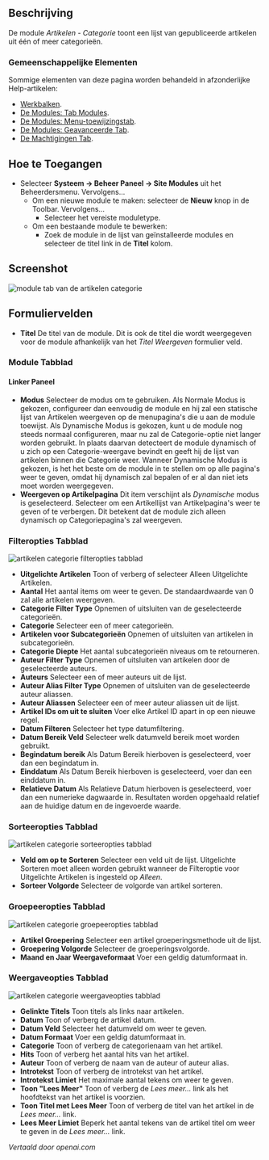 <!-- Filename: Help4.x:Site_Modules:_Articles_-_Category  / Display title: Modules: Artikelen - Categorie -->

## Beschrijving

De module *Artikelen - Categorie* toont een lijst van gepubliceerde
artikelen uit één of meer categorieën.

### Gemeenschappelijke Elementen

Sommige elementen van deze pagina worden behandeld in afzonderlijke Help-artikelen:

* [Werkbalken](jdocmanual?article=help/common-elements/toolbars).
* [De Modules: Tab Modules](jdocmanual?article=help/modules/modules-module-tab).
* [De Modules: Menu-toewijzingstab](jdocmanual?article=help/modules/modules-menu-assignment-tab).
* [De Modules: Geavanceerde Tab](jdocmanual?article=help/modules/modules-advanced-tab).
* [De Machtigingen Tab](jdocmanual?article=help/common-elements/edit-permissions).

<!-- Te Doen: Een tutorial die laat zien hoe je deze module gebruikt -->

## Hoe te Toegangen

- Selecteer **Systeem → Beheer Paneel → Site Modules** uit het
  Beheerdersmenu. Vervolgens...
  - Om een nieuwe module te maken: selecteer de **Nieuw** knop in de Toolbar. Vervolgens...
    - Selecteer het vereiste moduletype.
  - Om een bestaande module te bewerken:
    - Zoek de module in de lijst van geïnstalleerde modules en selecteer de
      titel link in de **Titel** kolom.

## Screenshot

![module tab van de artikelen categorie](../../../nl/images/modules-site/modules-articles-category-module-tab.png)

## Formuliervelden

- **Titel** De titel van de module. Dit is ook de titel die wordt weergegeven
  voor de module afhankelijk van het *Titel Weergeven* formulier veld.

### Module Tabblad

#### Linker Paneel

- **Modus** Selecteer de modus om te gebruiken. Als Normale Modus is gekozen, configureer dan eenvoudig de module en hij zal een statische lijst van Artikelen weergeven op de menupagina's die u aan de module toewijst. Als Dynamische Modus is gekozen, kunt u de module nog steeds normaal configureren, maar nu zal de Categorie-optie niet langer worden gebruikt. In plaats daarvan detecteert de module dynamisch of u zich op een Categorie-weergave bevindt en geeft hij de lijst van artikelen binnen die Categorie weer. Wanneer Dynamische Modus is gekozen, is het het beste om de module in te stellen om op alle pagina's weer te geven, omdat hij dynamisch zal bepalen of er al dan niet iets moet worden weergegeven.
- **Weergeven op Artikelpagina** Dit item verschijnt als *Dynamische* modus is geselecteerd. Selecteer om een Artikellijst van Artikelpagina's weer te geven of te verbergen. Dit betekent dat de module zich alleen dynamisch op Categoriepagina's zal weergeven.

### Filteropties Tabblad

![artikelen categorie filteropties tabblad](../../../nl/images/modules-site/modules-articles-category-filtering-options-tab.png)

- **Uitgelichte Artikelen** Toon of verberg of selecteer Alleen Uitgelichte Artikelen.
- **Aantal** Het aantal items om weer te geven. De standaardwaarde van 0 zal
  alle artikelen weergeven.
- **Categorie Filter Type** Opnemen of uitsluiten van de geselecteerde categorieën.
- **Categorie** Selecteer een of meer categorieën.
- **Artikelen voor Subcategorieën** Opnemen of uitsluiten van artikelen in subcategorieën.
- **Categorie Diepte** Het aantal subcategorieën niveaus om te retourneren.
- **Auteur Filter Type** Opnemen of uitsluiten van artikelen door de geselecteerde auteurs.
- **Auteurs** Selecteer een of meer auteurs uit de lijst.
- **Auteur Alias Filter Type** Opnemen of uitsluiten van de geselecteerde auteur aliassen.
- **Auteur Aliassen** Selecteer een of meer auteur aliassen uit de lijst.
- **Artikel IDs om uit te sluiten** Voer elke Artikel ID apart in op een nieuwe regel.
- **Datum Filteren** Selecteer het type datumfiltering.
- **Datum Bereik Veld** Selecteer welk datumveld bereik moet worden gebruikt.
- **Begindatum bereik** Als Datum Bereik hierboven is geselecteerd, voer dan een begindatum in.
- **Einddatum** Als Datum Bereik hierboven is geselecteerd, voer dan een einddatum in.
- **Relatieve Datum** Als Relatieve Datum hierboven is geselecteerd, voer dan een numerieke dagwaarde in. Resultaten worden opgehaald relatief aan de huidige datum en de ingevoerde waarde.

### Sorteeropties Tabblad

![artikelen categorie sorteeropties tabblad](../../../nl/images/modules-site/modules-articles-category-ordering-options-tab.png)

- **Veld om op te Sorteren** Selecteer een veld uit de lijst. Uitgelichte
  Sorteren moet alleen worden gebruikt wanneer de Filteroptie voor Uitgelichte
  Artikelen is ingesteld op *Alleen*.
- **Sorteer Volgorde** Selecteer de volgorde van artikel sorteren.

### Groepeeropties Tabblad

![artikelen categorie groepeeropties tabblad](../../../nl/images/modules-site/modules-articles-category-grouping-options-tab.png)

- **Artikel Groepering** Selecteer een artikel groeperingsmethode uit de lijst.
- **Groepering Volgorde** Selecteer de groeperingsvolgorde.
- **Maand en Jaar Weergaveformaat** Voer een geldig datumformaat in.

### Weergaveopties Tabblad

![artikelen categorie weergaveopties tabblad](../../../nl/images/modules-site/modules-articles-category-display-options-tab.png)

- **Gelinkte Titels** Toon titels als links naar artikelen.
- **Datum** Toon of verberg de artikel datum.
- **Datum Veld** Selecteer het datumveld om weer te geven.
- **Datum Formaat** Voer een geldig datumformaat in.
- **Categorie** Toon of verberg de categorienaam van het artikel.
- **Hits** Toon of verberg het aantal hits van het artikel.
- **Auteur** Toon of verberg de naam van de auteur of auteur alias.
- **Introtekst** Toon of verberg de introtekst van het artikel.
- **Introtekst Limiet** Het maximale aantal tekens om weer te geven.
- **Toon "Lees Meer"** Toon of verberg de *Lees meer...* link als het hoofdtekst van het artikel is voorzien.
- **Toon Titel met Lees Meer** Toon of verberg de titel van het artikel in de *Lees meer...* link.
- **Lees Meer Limiet** Beperk het aantal tekens van de artikel titel om weer te geven in de *Lees meer...* link.

*Vertaald door openai.com*

